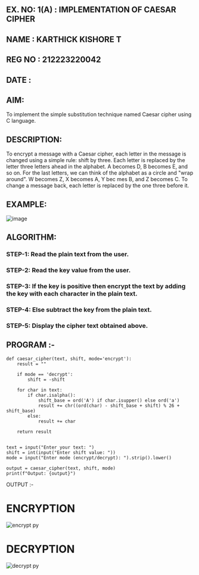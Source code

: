 ## EX. NO: 1(A) : IMPLEMENTATION OF CAESAR CIPHER

## NAME : KARTHICK KISHORE T
## REG NO : 212223220042
## DATE :  

## AIM:

To implement the simple substitution technique named Caesar cipher using C language.

## DESCRIPTION:

To encrypt a message with a Caesar cipher, each letter in the message is changed using a simple rule: shift by three. Each letter is replaced by the letter three letters ahead in the alphabet. A becomes D, B becomes E, and so on. For the last letters, we can think of the
alphabet as a circle and "wrap around". W becomes Z, X becomes A, Y bec mes B, and Z
becomes C. To change a message back, each letter is replaced by the one three before it.

## EXAMPLE:



![image](https://github.com/Hemamanigandan/CNS/assets/149653568/eb9c6c43-8c80-4cdd-b9d4-91705a311c79)


## ALGORITHM:

### STEP-1: Read the plain text from the user.
### STEP-2: Read the key value from the user.
### STEP-3: If the key is positive then encrypt the text by adding the key with each character in the plain text.
### STEP-4: Else subtract the key from the plain text.
### STEP-5: Display the cipher text obtained above.


## PROGRAM :-
```
def caesar_cipher(text, shift, mode='encrypt'):
    result = ""
    
    if mode == 'decrypt':
        shift = -shift  
    
    for char in text:
        if char.isalpha():
            shift_base = ord('A') if char.isupper() else ord('a')
            result += chr((ord(char) - shift_base + shift) % 26 + shift_base)
        else:
            result += char  
    
    return result


text = input("Enter your text: ")
shift = int(input("Enter shift value: "))
mode = input("Enter mode (encrypt/decrypt): ").strip().lower()

output = caesar_cipher(text, shift, mode)
print(f"Output: {output}")
```

OUTPUT :-

# ENCRYPTION
![encrypt py](https://github.com/user-attachments/assets/15893997-fc37-49af-878d-416795e54005)

# DECRYPTION
![decrypt py](https://github.com/user-attachments/assets/b46af1f0-d384-485f-a0cb-75d533127351)
